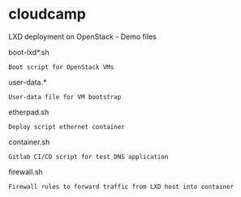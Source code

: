 # cloudcamp
LXD deployment on OpenStack - Demo files

boot-lxd*.sh  

    Boot script for OpenStack VMs
    
user-data.*

    User-data file for VM bootstrap
    
etherpad.sh

    Deploy script ethernet container

container.sh

    Gitlab CI/CD script for test DNS application

firewall.sh

    Firewall rules to forward traffic from LXD host into container

